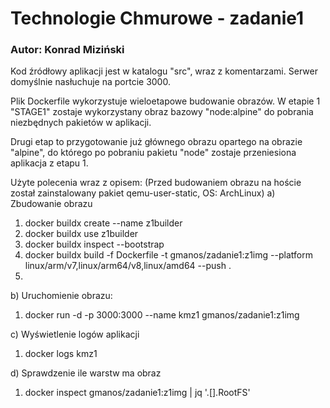 <h1>Technologie Chmurowe - zadanie1</h1>

<h3>Autor: Konrad Miziński</h3>

Kod źródłowy aplikacji jest w katalogu "src", wraz z komentarzami.
Serwer domyślnie nasłuchuje na portcie 3000.

Plik Dockerfile wykorzystuje wieloetapowe budowanie obrazów.
W etapie 1 "STAGE1" zostaje wykorzystany obraz bazowy "node:alpine"
do pobrania niezbędnych pakietów w aplikacji.

Drugi etap to przygotowanie już głównego obrazu opartego na obrazie "alpine",
do którego po pobraniu pakietu "node" zostaje przeniesiona aplikacja z etapu 1.


Użyte polecenia wraz z opisem:
(Przed budowaniem obrazu na hoście został zainstalowany pakiet qemu-user-static, OS: ArchLinux)
a) Zbudowanie obrazu
1. docker buildx create --name z1builder
2. docker buildx use z1builder
3. docker buildx inspect --bootstrap
4. docker buildx build -f Dockerfile -t gmanos/zadanie1:z1img --platform linux/arm/v7,linux/arm64/v8,linux/amd64 --push .
5. 

b) Uruchomienie obrazu:
1. docker run -d -p 3000:3000 --name kmz1 gmanos/zadanie1:z1img

c) Wyświetlenie logów aplikacji
1. docker logs kmz1

d) Sprawdzenie ile warstw ma obraz
1. docker inspect gmanos/zadanie1:z1img | jq '.[].RootFS'